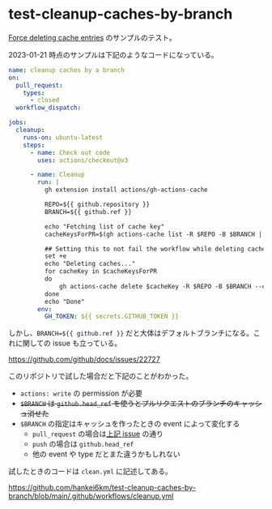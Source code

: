 # test-cleanup-caches-by-branch

[Force deleting cache entries](https://docs.github.com/en/actions/using-workflows/caching-dependencies-to-speed-up-workflows#force-deleting-cache-entries) のサンプルのテスト。

2023-01-21 時点のサンプルは下記のようなコードになっている。

```yaml
name: cleanup caches by a branch
on:
  pull_request:
    types:
      - closed
  workflow_dispatch:

jobs:
  cleanup:
    runs-on: ubuntu-latest
    steps:
      - name: Check out code
        uses: actions/checkout@v3

      - name: Cleanup
        run: |
          gh extension install actions/gh-actions-cache

          REPO=${{ github.repository }}
          BRANCH=${{ github.ref }}

          echo "Fetching list of cache key"
          cacheKeysForPR=$(gh actions-cache list -R $REPO -B $BRANCH | cut -f 1 )

          ## Setting this to not fail the workflow while deleting cache keys. 
          set +e
          echo "Deleting caches..."
          for cacheKey in $cacheKeysForPR
          do
              gh actions-cache delete $cacheKey -R $REPO -B $BRANCH --confirm
          done
          echo "Done"
        env:
          GH_TOKEN: ${{ secrets.GITHUB_TOKEN }}
```

しかし、`BRANCH=${{ github.ref }}` だと大体はデフォルトブランチになる。これに関しての issue も立っている。

https://github.com/github/docs/issues/22727

このリポジトリで試した場合だと下記のことがわかった。

- `actions: write` の permission が必要
- ~~`$BRANCH` は `github.head_ref` を使うとプルリクエストのブランチのキャッシュ消せた~~
- `$BRANCH` の指定はキャッシュを作ったときの event によって変化する
  - `pull_request` の場合は[上記 issue](https://github.com/github/docs/issues/22727) の通り
  - `push` の場合は `github.head_ref`
  - 他の event や type だとまた違うかもしれない

試したときのコードは `clean.yml` に記述してある。

https://github.com/hankei6km/test-cleanup-caches-by-branch/blob/main/.github/workflows/cleanup.yml
